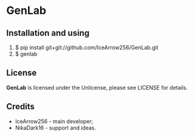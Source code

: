 # GenLab

## Installation and using

1. $ pip install git+git://github.com/IceArrow256/GenLab.git
2. $ genlab

## License

**GenLab** is licensed under the Unlicense, please see LICENSE for details.

## Credits

- IceArrow256 - main developer;
- NikaDark16 - support and ideas.